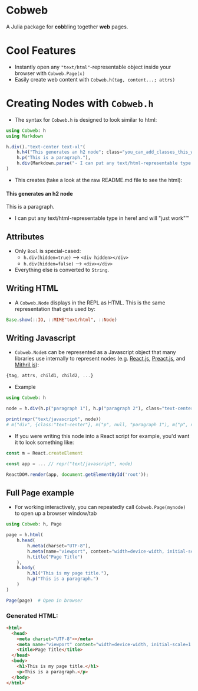 # Cobweb

A Julia package for **cob**bling together **web** pages.

# Cool Features

- Instantly open any `"text/html"`-representable object inside your browser with `Cobweb.Page(x)`
- Easily create web content with `Cobweb.h(tag, content...; attrs)`

# Creating Nodes with `Cobweb.h`

- The syntax for `Cobweb.h` is designed to look similar to html:

```julia
using Cobweb: h
using Markdown

h.div()."text-center text-xl"(
    h.h4("This generates an h2 node"; class="you_can_add_classes_this_way_too", id="or_any_other_attribute"),
    h.p("This is a paragraph."),
    h.div(Markdown.parse("- I can put any text/html-representable type in here! and will \"just work\"™"))
)
```

- This creates (take a look at the raw README.md file to see the html):

<div class="text-center text-xl"><h4 class="you_can_add_classes_this_way_too" id="or_any_other_attribute">This generates an h2 node</h4><p>This is a paragraph.</p><div><div class="markdown"><ul>
<li><p>I can put any text/html-representable type in here&#33; and will &quot;just work&quot;™</p>
</li>
</ul>
</div></div></div>


## Attributes

- Only `Bool` is special-cased:
    - `h.div(hidden=true)` --> `<div hidden></div>`
    - `h.div(hidden=false)` --> `<div></div>`
- Everything else is converted to `String`.

## Writing HTML

- A `Cobweb.Node` displays in the REPL as HTML.  This is the same representation that gets used by:

```julia
Base.show(::IO, ::MIME"text/html", ::Node)
```

## Writing Javascript

- `Cobweb.Node`s can be represented as a Javascript object that many libraries use internally to
represent nodes (e.g. [React.js](https://reactjs.org), [Preact.js](https://preactjs.com), and [Mithril.js](https://mithril.js.org)):

```javascript
{tag, attrs, child1, child2, ...}
```

- Example

```julia
using Cobweb: h

node = h.div(h.p("paragraph 1"), h.p("paragraph 2"), class="text-center")

print(repr("text/javascript", node))
# m("div", {class:"text-center"}, m("p", null, "paragraph 1"), m("p", null, "paragraph 2"))
```

- If you were writing this node into a React script for example, you'd want it to look something like:

```javascript
const m = React.createElement

const app = ... // repr("text/javascript", node)

ReactDOM.render(app, document.getElementById('root'));
```


## Full Page example

- For working interactively, you can repeatedly call `Cobweb.Page(mynode)` to open up a browser window/tab

```julia
using Cobweb: h, Page

page = h.html(
    h.head(
        h.meta(charset="UTF-8"),
        h.meta(name="viewport", content="width=device-width, initial-scale=1.0"),
        h.title("Page Title")
    ),
    h.body(
        h.h1("This is my page title."),
        h.p("This is a paragraph.")
    )
)

Page(page)  # Open in browser
```

### Generated HTML:

```html
<html>
  <head>
    <meta charset="UTF-8"></meta>
    <meta name="viewport" content="width=device-width, initial-scale=1.0"></meta>
    <title>Page Title</title>
  </head>
  <body>
    <h1>This is my page title.</h1>
    <p>This is a paragraph.</p>
  </body>
</html>
```
